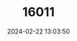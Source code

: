 ---
title: "16011"
category: "Favonigobius melanobranchus"
draft: false
date: 2024-02-22 13:03:50
languages:
  English: ["Blackthroat Sandgoby", "Blackthroat Goby"]
---